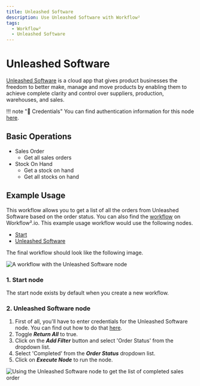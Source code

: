 ```yaml
---
title: Unleashed Software
description: Use Unleashed Software with Workflow²
tags:
  - Workflow²
  - Unleashed Software
---
```

# Unleashed Software

[Unleashed Software](https://www.unleashedsoftware.com) is a cloud app that gives product businesses the freedom to better make, manage and move products by enabling them to achieve complete clarity and control over suppliers, production, warehouses, and sales.

!!! note "🔑 Credentials"
    You can find authentication information for this node [here](/workflow/integrations/credentials/unleashedSoftware/).


## Basic Operations

* Sales Order
    * Get all sales orders
* Stock On Hand
    * Get a stock on hand
    * Get all stocks on hand

## Example Usage

This workflow allows you to get a list of all the orders from Unleashed Software based on the order status. You can also find the [workflow](https://n8n.io/workflows/641) on Workflow².io. This example usage workflow would use the following nodes.
- [Start](/workflow/integrations/core-nodes/workflow-nodes-base.start/)
- [Unleashed Software]()

The final workflow should look like the following image.

![A workflow with the Unleashed Software node](/_images/integrations/nodes/unleashedsoftware/workflow.png)

### 1. Start node

The start node exists by default when you create a new workflow.

### 2. Unleashed Software node

1. First of all, you'll have to enter credentials for the Unleashed Software node. You can find out how to do that [here](/workflow/integrations/credentials/unleashedSoftware/).
2. Toggle ***Return All*** to true.
3. Click on the ***Add Filter*** button and select 'Order Status' from the dropdown list.
4. Select 'Completed' from the ***Order Status*** dropdown list.
5. Click on ***Execute Node*** to run the node.

![Using the Unleashed Software node to get the list of completed sales order](/_images/integrations/nodes/unleashedsoftware/unleashedsoftware_node.png)
